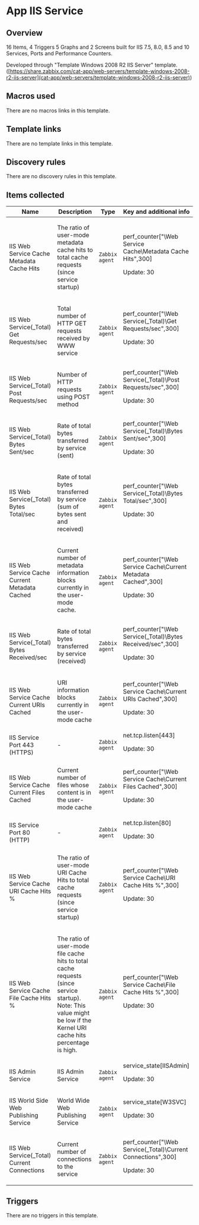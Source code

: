 # App IIS Service

## Overview

16 Items, 4 Triggers 5 Graphs and 2 Screens built for IIS 7.5, 8.0, 8.5 and 10 Services, Ports and Performance Counters.


Developed through "Template Windows 2008 R2 IIS Server" template. ([https://share.zabbix.com/cat-app/web-servers/template-windows-2008-r2-iis-server](cat-app/web-servers/template-windows-2008-r2-iis-server))



## Macros used

There are no macros links in this template.

## Template links

There are no template links in this template.

## Discovery rules

There are no discovery rules in this template.

## Items collected

|Name|Description|Type|Key and additional info|
|----|-----------|----|----|
|IIS Web Service Cache Metadata Cache Hits|<p>The ratio of user-mode metadata cache hits to total cache requests (since service startup)</p>|`Zabbix agent`|perf_counter["\Web Service Cache\Metadata Cache Hits",300]<p>Update: 30</p>|
|IIS Web Service(_Total) Get Requests/sec|<p>Total number of HTTP GET requests received by WWW service</p>|`Zabbix agent`|perf_counter["\Web Service(_Total)\Get Requests/sec",300]<p>Update: 30</p>|
|IIS Web Service(_Total) Post Requests/sec|<p>Number of HTTP requests using POST method</p>|`Zabbix agent`|perf_counter["\Web Service(_Total)\Post Requests/sec",300]<p>Update: 30</p>|
|IIS Web Service(_Total) Bytes Sent/sec|<p>Rate of total bytes transferred by service (sent)</p>|`Zabbix agent`|perf_counter["\Web Service(_Total)\Bytes Sent/sec",300]<p>Update: 30</p>|
|IIS Web Service(_Total) Bytes Total/sec|<p>Rate of total bytes transferred by service (sum of bytes sent and received)</p>|`Zabbix agent`|perf_counter["\Web Service(_Total)\Bytes Total/sec",300]<p>Update: 30</p>|
|IIS Web Service Cache Current Metadata Cached|<p>Current number of metadata information blocks currently in the user-mode cache.</p>|`Zabbix agent`|perf_counter["\Web Service Cache\Current Metadata Cached",300]<p>Update: 30</p>|
|IIS Web Service(_Total) Bytes Received/sec|<p>Rate of total bytes transferred by service (received)</p>|`Zabbix agent`|perf_counter["\Web Service(_Total)\Bytes Received/sec",300]<p>Update: 30</p>|
|IIS Web Service Cache Current URIs Cached|<p>URI information blocks currently in the user-mode cache</p>|`Zabbix agent`|perf_counter["\Web Service Cache\Current URIs Cached",300]<p>Update: 30</p>|
|IIS Service Port 443 (HTTPS)|<p>-</p>|`Zabbix agent`|net.tcp.listen[443]<p>Update: 30</p>|
|IIS Web Service Cache Current Files Cached|<p>Current number of files whose content is in the user-mode cache</p>|`Zabbix agent`|perf_counter["\Web Service Cache\Current Files Cached",300]<p>Update: 30</p>|
|IIS Service Port 80 (HTTP)|<p>-</p>|`Zabbix agent`|net.tcp.listen[80]<p>Update: 30</p>|
|IIS Web Service Cache URI Cache Hits %|<p>The ratio of user-mode URI Cache Hits to total cache requests (since service startup)</p>|`Zabbix agent`|perf_counter["\Web Service Cache\URI Cache Hits %",300]<p>Update: 30</p>|
|IIS Web Service Cache File Cache Hits %|<p>The ratio of user-mode file cache hits to total cache requests (since service startup). Note: This value might be low if the Kernel URI cache hits percentage is high.</p>|`Zabbix agent`|perf_counter["\Web Service Cache\File Cache Hits %",300]<p>Update: 30</p>|
|IIS Admin Service|<p>IIS Admin Service</p>|`Zabbix agent`|service_state[IISAdmin]<p>Update: 30</p>|
|IIS World Side Web Publishing Service|<p>World Wide Web Publishing Service</p>|`Zabbix agent`|service_state[W3SVC]<p>Update: 30</p>|
|IIS Web Service(_Total) Current Connections|<p>Current number of connections to the service</p>|`Zabbix agent`|perf_counter["\Web Service(_Total)\Current Connections",300]<p>Update: 30</p>|


## Triggers

There are no triggers in this template.

